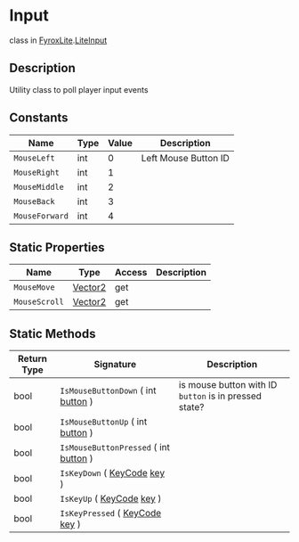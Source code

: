# Input
class in [FyroxLite](../../scripting_api_cs.md).[LiteInput](../LiteInput.md)
## Description
Utility class to poll player input events
## Constants
| Name | Type | Value | Description |
|---|---|---|---|
| `MouseLeft` | int | 0 | Left Mouse Button ID |
| `MouseRight` | int | 1 |  |
| `MouseMiddle` | int | 2 |  |
| `MouseBack` | int | 3 |  |
| `MouseForward` | int | 4 |  |
## Static Properties
| Name | Type | Access | Description |
|---|---|---|---|
| `MouseMove` | [Vector2](../LiteMath/Vector2.md) | get |  |
| `MouseScroll` | [Vector2](../LiteMath/Vector2.md) | get |  |
## Static Methods
| Return Type | Signature | Description |
|---|---|---|
| bool | `IsMouseButtonDown` ( int <ins>button</ins> ) | is mouse button with ID `button` is in pressed state? |
| bool | `IsMouseButtonUp` ( int <ins>button</ins> ) |  |
| bool | `IsMouseButtonPressed` ( int <ins>button</ins> ) |  |
| bool | `IsKeyDown` ( [KeyCode](../LiteInput/KeyCode.md) <ins>key</ins> ) |  |
| bool | `IsKeyUp` ( [KeyCode](../LiteInput/KeyCode.md) <ins>key</ins> ) |  |
| bool | `IsKeyPressed` ( [KeyCode](../LiteInput/KeyCode.md) <ins>key</ins> ) |  |

